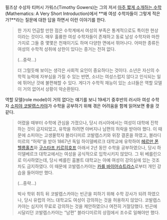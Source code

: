 필즈상 수상자 티머시 가워스(Timothy Gowers)는 그의 저서 [아주 짧게 소개하는 수학][1](Mathematics: A Very Short Introduction)에서 **왜 여성 수학자들이 그렇게 적은가?**라는 질문에 대한 답을 하면서 이런 이야기를 한다.

> 한 가지 언급할 만한 점은 수학계에서 여성의 부족은 통계적으로도 특이한 현상이라는 것이다. 매우 훌륭한 여성 수학자들이 존재하고 동료 남성 수학자와 마찬가지로 그들 중 몇몇은 천재이기도 하며 다양한 면에서 뛰어나다.
> 어떠한 종류든 여성의 수학적 성취에 상한이 있다는 증거는 전혀 없다.
>
> (…중략…)
>
> 더 그럴듯해 보이는 생각은 사회적 요인이 중요하다는 것이다.
> 소년은 자신의 수학적 능력에 자부심을 가질 수 있는 반면, 소녀는 여성스럽지 않다고 인식되는 일에 뛰어난 것에 불편해할 수 있다.
> 게다가 수학적 재능이 있는 소녀들은 역할 모델이 거의 없어서 상황이 악순환된다.

역할 모델(role model)이 거의 없다는 얘기를 보니 19세기 중후반의 러시아 여성 수학자 [소피야 코발렙스카야][2]가 수학을 공부하기 위해 겪은 어려움을 함께 읽어보면 좋을 것 같다.

> 어렸을 때부터 수학에 관심을 가졌으나, 당시 러시아에서는 여성이 대학에 진학하는 것이 금지되었고, 유학을 하려면 아버지나 남편의 허락을 받아야 했다.
> 이 때문에 소피야는 고생물학자 블라디미르 코발렙스키와 위장 결혼을 하였고,
> 블라디미르의 “허락”을 받아 1867년 독일 하이델베르크 대학교에 유학하여 [헤르만 폰 헬름홀츠][3]와 [구스타프 키르히호프][4] 아래서 2년 동안 수학을 공부하였으나,
> 당시 하이델베르크 대학교에서는 여성을 공식적으로 입학시키지 않았다.
> 그 뒤 베를린으로 이사하였는데, 당시 베를린 훔볼트 대학교는 아예 여성이 강의실에 있는 것조차도 금지하였다.
> 이 때문에 코발렙스카야는 [카를 바이어슈트라스][5]로부터 개인 강습을 들어야만 했다.
>
> (…중략…)
>
> 박사 학위 취득 뒤 코발렙스카야는 빈곤을 피하기 위해 수학 강사가 되려 하였으나,
> 당시 유럽의 어느 대학교도 여성이 강의하는 것을 허용하지 않았다.
> 코발렙스카야는 심지어 무료로 강의하는 것을 제안하였으나 여전히 거절당했다.
> 빈곤에 시달리던 코발렙스카야는 “남편” 블라디미르의 상점에서 조수로 일해야만 했다.

[1]: http://www.aladin.co.kr/shop/wproduct.aspx?ISBN=8981729484
[2]: https://ko.wikipedia.org/wiki/%EC%86%8C%ED%94%BC%EC%95%BC_%EC%BD%94%EB%B0%9C%EB%A0%99%EC%8A%A4%EC%B9%B4%EC%95%BC
[3]: https://ko.wikipedia.org/wiki/%ED%97%A4%EB%A5%B4%EB%A7%8C_%ED%8F%B0_%ED%97%AC%EB%A6%84%ED%99%80%EC%B8%A0
[4]: https://ko.wikipedia.org/wiki/%EA%B5%AC%EC%8A%A4%ED%83%80%ED%94%84_%ED%82%A4%EB%A5%B4%ED%9E%88%ED%98%B8%ED%94%84
[5]: https://ko.wikipedia.org/wiki/%EC%B9%B4%EB%A5%BC_%EB%B0%94%EC%9D%B4%EC%96%B4%EC%8A%88%ED%8A%B8%EB%9D%BC%EC%8A%A4
